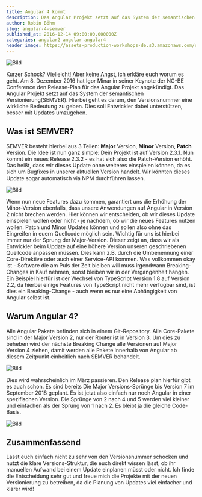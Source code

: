 ```yaml
---
title: Angular 4 kommt
description: Das Angular Projekt setzt auf das System der semantischen Versionierung(SEMVER). Hierbei geht es darum, den Versionsnummer eine wirkliche Bedeutung zu geben.
author: Robin Böhm
slug: angular-4-semver
published_at: 2016-12-14 09:00:00.000000Z
categories: angular2 angular angular4
header_image: https://assets-production-workshops-de.s3.amazonaws.com/system/projects/1/posts/header_images/124/optimized-Screen-Shot-2016-12-14-at-11.22.35.jpg?v=63648930684
---
```



![Bild](https://assets-production-workshops-de.s3.amazonaws.com/system/projects/1/uploads/217/medium_angular4announcement.png?v=63648928534)

Kurzer Schock? Vielleicht! Aber keine Angst, ich erkläre euch worum es geht. Am 8. Dezember 2016 hat Igor Minar in seiner Keynote der NG-BE Conference den Release-Plan für das Angular Projekt angekündigt. Das Angular Projekt setzt auf das System der semantischen Versionierung(SEMVER). Hierbei geht es darum, den Versionsnummer eine wirkliche Bedeutung zu geben. Dies soll Entwickler dabei unterstützen, besser mit Updates umzugehen.

## Was ist SEMVER?
SEMVER besteht hierbei aus 3 Teilen: **Major** Version, **Minor** Version, **Patch** Version. Die Idee ist nun ganz simple: Dein Projekt ist auf Version 2.3.1. Nun kommt ein neues Release 2.3.2 - es hat sich also die Patch-Version erhöht. Das heißt, dass wir dieses Update ohne weiteres einspielen können, da es sich um Bugfixes in unserer aktuellen Version handelt. Wir könnten dieses Update sogar automatisch via NPM durchführen lassen.

![Bild](https://assets-production-workshops-de.s3.amazonaws.com/system/projects/1/uploads/218/medium_semver.png?v=63648928594)

Wenn nun neue Features dazu kommen, garantiert uns die Erhöhung der Minor-Version ebenfalls, dass unsere Anwendungen auf Angular in Version 2 nicht brechen werden. Hier können wir entscheiden, ob wir dieses Update einspielen wollen oder nicht - je nachdem, ob wir die neues Features nutzen wollen. Patch und Minor Updates können und sollen also ohne das Eingreifen in euern Quellcode möglich sein. Wichtig für uns ist hierbei immer nur der Sprung der Major-Version. Dieser zeigt an, dass wir als Entwickler beim Update auf eine höhere Version unseren geschriebenen Quellcode anpassen müssen. Dies kann z.B. durch die Umbenennung einer Core-Direktive oder auch einer Service-API kommen. Was vollkommen okay ist - Software die am Puls der Zeit bleiben will muss irgendwann Breaking-Changes in Kauf nehmen, sonst bleiben wir in der Vergangenheit hängen. Ein Beispiel hierfür ist der Wechsel von TypeScript Version 1.8 auf Version 2.2, da hierbei einige Features von TypeScript nicht mehr verfügbar sind, ist dies ein Breaking-Change - auch wenn es nur eine Abhängigkeit von Angular selbst ist.

## Warum Angular 4?
Alle Angular Pakete befinden sich in einem Git-Repository. Alle Core-Pakete sind in der Major Version 2, nur der Router ist in Version 3. Um dies zu beheben wird der nächste Breaking Change alle Versionen auf Major Version 4 ziehen, damit werden alle Pakete innerhalb von Angular ab diesem Zeitpunkt einheitlich nach SEMVER behandelt.

![Bild](https://assets-production-workshops-de.s3.amazonaws.com/system/projects/1/uploads/219/medium_angular2-versions.png?v=63648928638)

Dies wird wahrscheinlich im März passieren. Den Release plan hierfür gibt es auch schon. Es sind bereits Die Major Versions-Sprünge bis Version 7 im September 2018 geplant. Es ist jetzt also einfach nur noch Angular in einer spezifischen Version. Die Sprünge von 2 nach 4 und 5 werden viel kleiner und einfachen als der Sprung von 1 nach 2. Es bleibt ja die gleiche Code-Basis.

![Bild](https://assets-production-workshops-de.s3.amazonaws.com/system/projects/1/uploads/221/medium_angular-releases.png?v=63648928744)

## Zusammenfassend

Lasst euch einfach nicht zu sehr von den Versionsnummer schocken und nutzt die klare Versions-Struktur, die euch direkt wissen lässt, ob ihr manuellen Aufwand bei einem Update einplanen müsst oder nicht. Ich finde die Entscheidung sehr gut und freue mich die Projekte mit der neuen Versionierung zu betreiben, da die Planung von Updates viel einfacher und klarer wird!
